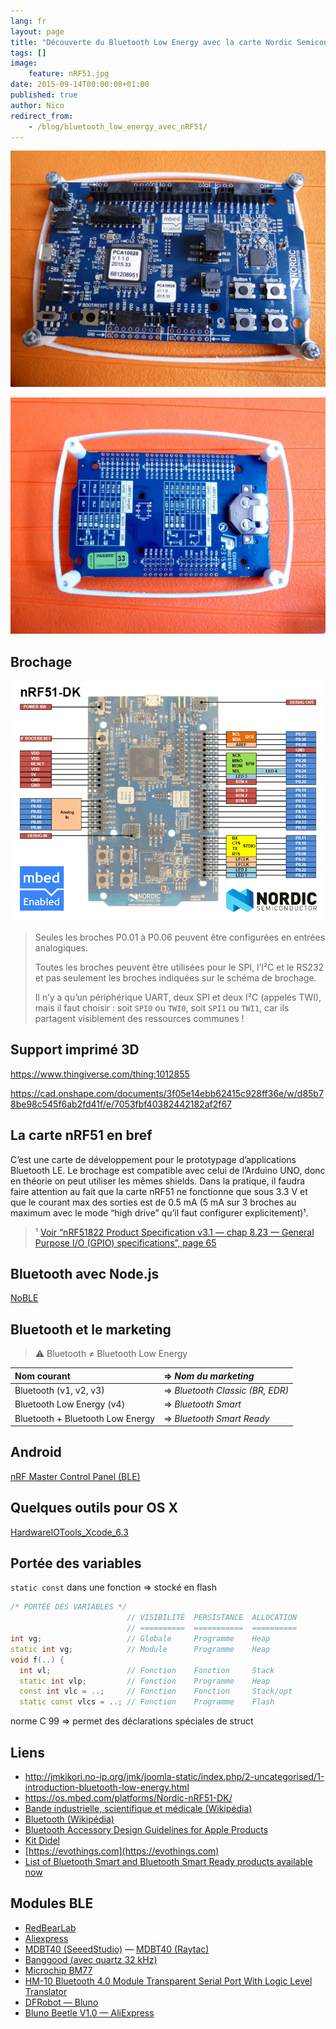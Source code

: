 ```yaml
---
lang: fr
layout: page
title: "Découverte du Bluetooth Low Energy avec la carte Nordic Semiconductor nRF51"
tags: []
image:
    feature: nRF51.jpg
date: 2015-09-14T00:00:00+01:00
published: true
author: Nico
redirect_from:
    - /blog/bluetooth_low_energy_avec_nRF51/
---
```


![](../../files/2015-09-14-bluetooth_low_energy_avec_nRF51/nRF51_001.jpg)

![](../../files/2015-09-14-bluetooth_low_energy_avec_nRF51/nRF51_002.jpg)

## Brochage

![](../../files/2015-05-28-pinouts/images/xnRF51-DK_Pinout_4.png)

> Seules les broches P0.01 à P0.06 peuvent être configurées en entrées analogiques.
>
> Toutes les broches peuvent être utilisées pour le SPI, l’I²C et le RS232 et pas seulement les broches indiquées sur le schéma de brochage.
>
> Il n’y a qu’un périphérique UART, deux SPI et deux I²C (appelés TWI), mais il faut choisir : soit `SPI0` ou `TWI0`, soit `SPI1` ou `TWI1`, car ils partagent visiblement des ressources communes !

## Support imprimé 3D

<https://www.thingiverse.com/thing:1012855>

<https://cad.onshape.com/documents/3f05e14ebb62415c928ff36e/w/d85b78be98c545f6ab2fd41f/e/7053fbf40382442182af2f67>

## La carte nRF51 en bref

C’est une carte de développement pour le prototypage d’applications Bluetooth LE. Le brochage est compatible avec celui de l’Arduino UNO, donc en théorie on peut utiliser les mêmes shields. Dans la pratique, il faudra faire attention au fait que la carte nRF51 ne fonctionne que sous 3.3 V et que le courant max des sorties est de 0.5 mA (5 mA sur 3 broches au maximum avec le mode “high drive” qu’il faut configurer explicitement)¹.

> ¹ [Voir “nRF51822 Product Specification v3.1 — chap 8.23 — General Purpose I/O (GPIO) specifications”, page 65](https://www.nordicsemi.com/eng/nordic/download_resource/20339/13/3799285)

## Bluetooth avec Node.js

[NoBLE](https://github.com/sandeepmistry/noble)

## Bluetooth et le marketing

> ⚠ Bluetooth ≠ Bluetooth Low Energy

| Nom courant                      | ⇒ _Nom du marketing_            |
| :------------------------------- | :------------------------------ |
| Bluetooth (v1, v2, v3)           | ⇒ _Bluetooth Classic (BR, EDR)_ |
| Bluetooth Low Energy (v4)        | ⇒ _Bluetooth Smart_             |
| Bluetooth + Bluetooth Low Energy | ⇒ _Bluetooth Smart Ready_       |

## Android

[nRF Master Control Panel (BLE)](https://play.google.com/store/apps/details?id=no.nordicsemi.android.mcp&hl=en)

## Quelques outils pour OS X

[HardwareIOTools_Xcode_6.3](http://adcdownload.apple.com/Developer_Tools/Hardware_IO_Tools_for_Xcode_6.3/HardwareIOTools_Xcode_6.3.dmg)

## Portée des variables

`static const` dans une fonction ⇒ stocké en flash

```c++
/* PORTÉE DES VARIABLES */
                          // VISIBILITÉ  PERSISTANCE  ALLOCATION
                          // ==========  ===========  ==========
int vg;                   // Globale     Programme    Heap
static int vg;            // Module      Programme    Heap
void f(..) {
  int vl;                 // Fonction    Fonction     Stack
  static int vlp;         // Fonction    Programme    Heap
  const int vlc = ..;     // Fonction    Fonction     Stack/opt
  static const vlcs = ..; // Fonction    Programme    Flash
```

norme C 99 ⇒ permet des déclarations spéciales de struct

## Liens

-   <http://jmkikori.no-ip.org/jmk/joomla-static/index.php/2-uncategorised/1-introduction-bluetooth-low-energy.html>
-   <https://os.mbed.com/platforms/Nordic-nRF51-DK/>
-   [Bande industrielle, scientifique et médicale (Wikipédia)](https://fr.wikipedia.org/wiki/Bande_industrielle,_scientifique_et_médicale)
-   [Bluetooth (Wikipédia)](https://fr.wikipedia.org/wiki/Bluetooth)
-   [Bluetooth Accessory Design Guidelines for Apple Products](https://developer.apple.com/hardwaredrivers/BluetoothDesignGuidelines.pdf)
-   [Kit Didel](http://www.didel.com/diduino/AdanRF51.pdf)
-   [https://evothings.com](https://evothings.com)
-   [List of Bluetooth Smart and Bluetooth Smart Ready products available now](http://www.bluetooth.com/Pages/Bluetooth-Smart-Devices-List.aspx)

## Modules BLE

-   [RedBearLab](http://redbearlab.com/nrf51822/)
-   [Aliexpress](http://fr.aliexpress.com/item/Low-power-consumption-BLE4-0-module-with-2-4GHz-PCB-antenna16-28mm-Free-sample/32334323347.html)
-   [MDBT40 (SeeedStudio)](http://www.seeedstudio.com/depot/MDBT40P%C2%A0%C2%A0nRF51822%C2%A0based%C2%A0BLE%C2%A0module-p-2503.html) — [MDBT40 (Raytac)](http://www.raytac.com/download/MDBT40/MDBT40%20spec-Version%20A3.pdf)
-   [Banggood (avec quartz 32 kHz)](http://www.banggood.com/NRF51822-2_4GHz-Network-Bluetooth-Serial-Module-Support-For-Apple-Android-p-992468.html?p=0431091025639201412F)
-   [Microchip BM77](http://www.microchip.com/wwwproducts/Devices.aspx?product=bm77)
-   [HM-10 Bluetooth 4.0 Module Transparent Serial Port With Logic Level Translator](http://www.banggood.com/HM-10-Bluetooth-4_0-Module-Transparent-Serial-Port-p-967059.html?p=0431091025639201412F)
-   [DFRobot — Bluno](http://www.dfrobot.com/)
-   [Bluno Beetle V1.0 — AliExpress](http://fr.aliexpress.com/item/DFRoBot-100-Original-DIY-Bluno-Beetle-V1-0-wearable-mini-Micro-main-controller-Board-with-Bluetooth/32456535853.html)
